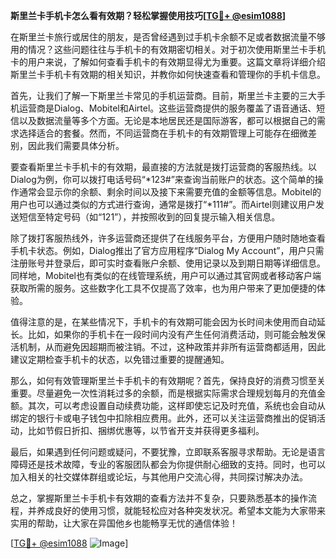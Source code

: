 **斯里兰卡手机卡怎么看有效期？轻松掌握使用技巧[[TG💪+ @esim1088](https://t.me/s/esim1088)]**

在斯里兰卡旅行或居住的朋友，是否曾经遇到过手机卡余额不足或者数据流量不够用的情况？这些问题往往与手机卡的有效期密切相关。对于初次使用斯里兰卡手机卡的用户来说，了解如何查看手机卡的有效期显得尤为重要。这篇文章将详细介绍斯里兰卡手机卡有效期的相关知识，并教你如何快速查看和管理你的手机卡信息。

首先，让我们了解一下斯里兰卡常见的手机运营商。目前，斯里兰卡主要的三大手机运营商是Dialog、Mobitel和Airtel。这些运营商提供的服务覆盖了语音通话、短信以及数据流量等多个方面。无论是本地居民还是国际游客，都可以根据自己的需求选择适合的套餐。然而，不同运营商在手机卡的有效期管理上可能存在细微差别，因此我们需要具体分析。

要查看斯里兰卡手机卡的有效期，最直接的方法就是拨打运营商的客服热线。以Dialog为例，你可以拨打电话号码“*123#”来查询当前账户的状态。这个简单的操作通常会显示你的余额、剩余时间以及接下来需要充值的金额等信息。Mobitel的用户也可以通过类似的方式进行查询，通常是拨打“*111#”。而Airtel则建议用户发送短信至特定号码（如“121”），并按照收到的回复提示输入相关信息。

除了拨打客服热线外，许多运营商还提供了在线服务平台，方便用户随时随地查看手机卡状态。例如，Dialog推出了官方应用程序“Dialog My Account”，用户只需注册账号并登录后，即可实时查看账户余额、使用记录以及到期日期等详细信息。同样地，Mobitel也有类似的在线管理系统，用户可以通过其官网或者移动客户端获取所需的服务。这些数字化工具不仅提高了效率，也为用户带来了更加便捷的体验。

值得注意的是，在某些情况下，手机卡的有效期可能会因为长时间未使用而自动延长。比如，如果你的手机卡在一段时间内没有产生任何消费活动，则可能会触发保活机制，从而避免因超期而被注销。不过，这种政策并非所有运营商都适用，因此建议定期检查手机卡的状态，以免错过重要的提醒通知。

那么，如何有效管理斯里兰卡手机卡的有效期呢？首先，保持良好的消费习惯至关重要。尽量避免一次性消耗过多的余额，而是根据实际需求合理规划每月的充值金额。其次，可以考虑设置自动续费功能，这样即使忘记及时充值，系统也会自动从绑定的银行卡或电子钱包中扣除相应费用。此外，还可以关注运营商推出的促销活动，比如节假日折扣、捆绑优惠等，以节省开支并获得更多福利。

最后，如果遇到任何问题或疑问，不要犹豫，立即联系客服寻求帮助。无论是语言障碍还是技术故障，专业的客服团队都会为你提供耐心细致的支持。同时，也可以加入相关的社交媒体群组或论坛，与其他用户交流心得，共同探讨解决办法。

总之，掌握斯里兰卡手机卡有效期的查看方法并不复杂，只要熟悉基本的操作流程，并养成良好的使用习惯，就能轻松应对各种突发状况。希望本文能为大家带来实用的帮助，让大家在异国他乡也能畅享无忧的通信体验！

[[TG💪+ @esim1088](https://t.me/s/esim1088) ![Image](https://i.postimg.cc/4NQfJmqS/Snipaste-2025-05-13-00-14-12.png)]